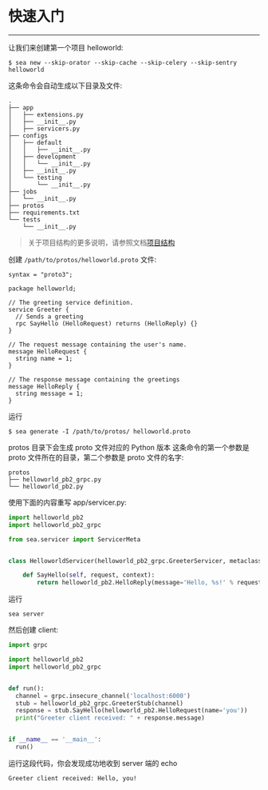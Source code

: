# 快速入门

- - -

让我们来创建第一个项目 helloworld:

```
$ sea new --skip-orator --skip-cache --skip-celery --skip-sentry helloworld
```

这条命令会自动生成以下目录及文件:
```
.
├── app
│   ├── extensions.py
│   ├── __init__.py
│   ├── servicers.py
├── configs
│   ├── default
│   │   ├── __init__.py
│   ├── development
│   │   └── __init__.py
│   ├── __init__.py
│   └── testing
│       └── __init__.py
├── jobs
│   └── __init__.py
├── protos
├── requirements.txt
└── tests
    └── __init__.py
```

> 关于项目结构的更多说明，请参照文档[项目结构](structure)

创建 `/path/to/protos/helloworld.proto` 文件:

```
syntax = "proto3";

package helloworld;

// The greeting service definition.
service Greeter {
  // Sends a greeting
  rpc SayHello (HelloRequest) returns (HelloReply) {}
}

// The request message containing the user's name.
message HelloRequest {
  string name = 1;
}

// The response message containing the greetings
message HelloReply {
  string message = 1;
}
```

运行

```
$ sea generate -I /path/to/protos/ helloworld.proto
```

protos 目录下会生成 proto 文件对应的 Python 版本 这条命令的第一个参数是 proto 文件所在的目录，第二个参数是 proto 文件的名字:

```
protos
├── helloworld_pb2_grpc.py
└── helloworld_pb2.py
```

使用下面的内容重写 app/servicer.py:

```python
import helloworld_pb2
import helloworld_pb2_grpc

from sea.servicer import ServicerMeta


class HelloworldServicer(helloworld_pb2_grpc.GreeterServicer, metaclass=ServicerMeta):

    def SayHello(self, request, context):
        return helloworld_pb2.HelloReply(message='Hello, %s!' % request.name)
```

运行
```
sea server
```

然后创建 client:

```python
import grpc

import helloworld_pb2
import helloworld_pb2_grpc


def run():
  channel = grpc.insecure_channel('localhost:6000')
  stub = helloworld_pb2_grpc.GreeterStub(channel)
  response = stub.SayHello(helloworld_pb2.HelloRequest(name='you'))
  print("Greeter client received: " + response.message)


if __name__ == '__main__':
  run()
```

运行这段代码，你会发现成功地收到 server 端的 echo

```
Greeter client received: Hello, you!
```
